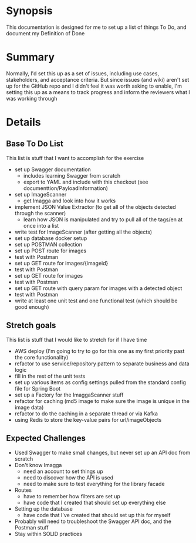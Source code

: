 # Synopsis
This documentation is designed for me to set up a list of things To Do, and document my Definition of Done

# Summary
Normally, I'd set this up as a set of issues, including use cases, stakeholders, and acceptance criteria.  But since issues (and wiki) aren't set up for the GitHub repo and I didn't feel it was worth asking to enable, I'm setting this up as a means to track progress and inform the reviewers what I was working through

# Details
## Base To Do List
This list is stuff that I want to accomplish for the exercise
- set up Swagger documentation
    - includes learning Swagger from scratch
    - export to YAML and include with this checkout (see documenttion/PayloadInformation)
- set up ImageScanner
    - get Imagga and look into how it works
- implement JSON Value Extractor (to get all of the objects detected through the scanner)
    - learn how JSON is manipulated and try to pull all of the tags/en at once into a list
- write test for ImageScanner (after getting all the objects)
- set up database docker setup
- set up POSTMAN collection
- set up POST route for images
- test with Postman
- set up GET route for images/{imageid}
- test with Postman
- set up GET route for images
- test with Postman
- set up GET route with query param for images with a detected object
- test with Postman
- write at least one unit test and one functional test (which should be good enough)

## Stretch goals
This list is stuff that I would like to stretch for if I have time
- AWS deploy (I'm going to try to go for this one as my first priority past the core functionality)
- refactor to use service/repository pattern to separate business and data logic
- fill in the rest of the unit tests
- set up various items as config settings pulled from the standard config file for Spring Boot
- set up a Factory for the ImaggaScanner stuff
- refactor for caching (md5 image to make sure the image is unique in the image data)
- refactor to do the caching in a separate thread or via Kafka
- using Redis to store the key-value pairs for url/imageObjects

## Expected Challenges
- Used Swagger to make small changes, but never set up an API doc from scratch
- Don't know Imagga
    - need an account to set things up
    - need to discover how the API is used
    - need to make sure to test everything for the library facade
- Routes
    - have to remember how filters are set up
    - have code that I created that should set up everything else
- Setting up the database
    - have code that I've created that should set up this for myself
- Probably will need to troubleshoot the Swagger API doc, and the Postman stuff
- Stay within SOLID practices